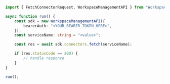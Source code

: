 <!-- Start SDK Example Usage [usage] -->
```typescript
import { FetchConnectorRequest, WorkspaceManagementAPI } from "Workspace-Management-API";

async function run() {
    const sdk = new WorkspaceManagementAPI({
        bearerAuth: "<YOUR_BEARER_TOKEN_HERE>",
    });
    const serviceName: string = "<value>";

    const res = await sdk.connectors.fetch(serviceName);

    if (res.statusCode == 200) {
        // handle response
    }
}

run();

```
<!-- End SDK Example Usage [usage] -->